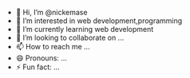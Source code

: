 - 👋 Hi, I’m @nickemase
- 👀 I’m interested in web development,programming
- 🌱 I’m currently learning web development
- 💞️ I’m looking to collaborate on ...
- 📫 How to reach me ...
- 😄 Pronouns: ...
- ⚡ Fun fact: ...

<!---
nickemase/nickemase is a ✨ special ✨ repository because its `README.md` (this file) appears on your GitHub profile.
You can click the Preview link to take a look at your changes.
--->
